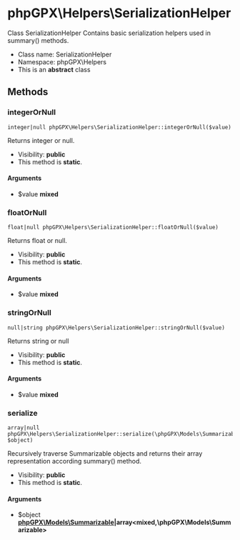 phpGPX\Helpers\SerializationHelper
===============

Class SerializationHelper
Contains basic serialization helpers used in summary() methods.




* Class name: SerializationHelper
* Namespace: phpGPX\Helpers
* This is an **abstract** class







Methods
-------


### integerOrNull

    integer|null phpGPX\Helpers\SerializationHelper::integerOrNull($value)

Returns integer or null.



* Visibility: **public**
* This method is **static**.


#### Arguments
* $value **mixed**



### floatOrNull

    float|null phpGPX\Helpers\SerializationHelper::floatOrNull($value)

Returns float or null.



* Visibility: **public**
* This method is **static**.


#### Arguments
* $value **mixed**



### stringOrNull

    null|string phpGPX\Helpers\SerializationHelper::stringOrNull($value)

Returns string or null



* Visibility: **public**
* This method is **static**.


#### Arguments
* $value **mixed**



### serialize

    array|null phpGPX\Helpers\SerializationHelper::serialize(\phpGPX\Models\Summarizable|array<mixed,\phpGPX\Models\Summarizable> $object)

Recursively traverse Summarizable objects and returns their array representation according summary() method.



* Visibility: **public**
* This method is **static**.


#### Arguments
* $object **[phpGPX\Models\Summarizable](phpGPX-Models-Summarizable.md)|array&lt;mixed,\phpGPX\Models\Summarizable&gt;**


